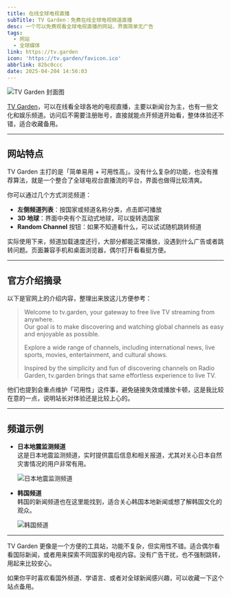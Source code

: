 ```yaml
---
title: 在线全球电视直播
subTitle: TV Garden：免费在线全球电视频道直播
desc: 一个可以免费观看全球电视直播的网站，界面简单无广告
tags:
  - 网站
  - 全球媒体
link: https://tv.garden
icon: 'https://tv.garden/favicon.ico'
abbrlink: 82bc0ccc
date: 2025-04-204 14:56:03
---
```




![TV Garden 封面图](https://cdn-image.w3cay.com/imgs/screenshot_tv_garden_1743748771365.jpg)

[TV Garden](https://tv.garden/)，可以在线看全球各地的电视直播，主要以新闻台为主，也有一些文化和娱乐频道。访问后不需要注册账号，直接就能点开频道开始看，整体体验还不错，适合收藏备用。

---

## 网站特点

TV Garden 主打的是「简单易用 + 可用性高」。没有什么复杂的功能，也没有推荐算法，就是一个整合了全球电视台直播流的平台，界面也做得比较清爽。

你可以通过几个方式浏览频道：

- **左侧频道列表**：按国家或频道名称分类，点击即可播放  
- **3D 地球**：界面中央有个互动式地球，可以旋转选国家  
- **Random Channel** 按钮：如果不知道看什么，可以试试随机跳转频道

实际使用下来，频道加载速度还行，大部分都能正常播放，没遇到什么广告或者跳转问题。页面兼容手机和桌面浏览器，偶尔打开看看挺方便。

---

## 官方介绍摘录

以下是官网上的介绍内容，整理出来放这儿方便参考：

> Welcome to tv.garden, your gateway to free live TV streaming from anywhere.  
> Our goal is to make discovering and watching global channels as easy and enjoyable as possible.  
>  
> Explore a wide range of channels, including international news, live sports, movies, entertainment, and cultural shows.  
>  
> Inspired by the simplicity and fun of discovering channels on Radio Garden, tv.garden brings that same effortless experience to live TV.

他们也提到会重点维护「可用性」这件事，避免链接失效或播放卡顿，这是我比较在意的一点，说明站长对体验还是比较上心的。

---

## 频道示例

- **日本地震监测频道**  
  这是日本地震监测频道，实时提供震后信息和相关报道，尤其对关心日本自然灾害情况的用户非常有用。
  
  ![日本地震监测频道](https://cdn-image.w3cay.com/imgs/screenshot_tv_garden_1743749059442.jpg)

- **韩国频道**  
  韩国的新闻频道也在这里能找到，适合关心韩国本地新闻或想了解韩国文化的观众。
  
  ![韩国频道](https://cdn-image.w3cay.com/imgs/screenshot_tv_garden_1743749014454.jpg)

---

TV Garden 更像是一个方便的工具站，功能不复杂，但实用性不错。适合偶尔看看国际新闻，或者用来探索不同国家的电视内容。没有广告干扰，也不强制跳转，用起来比较安心。

如果你平时喜欢看国外频道、学语言、或者对全球新闻感兴趣，可以收藏一下这个站点备用。


